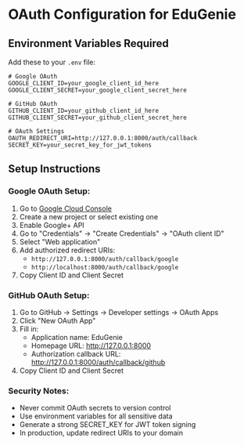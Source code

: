 # OAuth Configuration for EduGenie

## Environment Variables Required

Add these to your `.env` file:

```env
# Google OAuth
GOOGLE_CLIENT_ID=your_google_client_id_here
GOOGLE_CLIENT_SECRET=your_google_client_secret_here

# GitHub OAuth
GITHUB_CLIENT_ID=your_github_client_id_here
GITHUB_CLIENT_SECRET=your_github_client_secret_here

# OAuth Settings
OAUTH_REDIRECT_URI=http://127.0.0.1:8000/auth/callback
SECRET_KEY=your_secret_key_for_jwt_tokens
```

## Setup Instructions

### Google OAuth Setup:

1. Go to [Google Cloud Console](https://console.cloud.google.com/)
2. Create a new project or select existing one
3. Enable Google+ API
4. Go to "Credentials" → "Create Credentials" → "OAuth client ID"
5. Select "Web application"
6. Add authorized redirect URIs:
   - `http://127.0.0.1:8000/auth/callback/google`
   - `http://localhost:8000/auth/callback/google`
7. Copy Client ID and Client Secret

### GitHub OAuth Setup:

1. Go to GitHub → Settings → Developer settings → OAuth Apps
2. Click "New OAuth App"
3. Fill in:
   - Application name: EduGenie
   - Homepage URL: http://127.0.0.1:8000
   - Authorization callback URL: http://127.0.0.1:8000/auth/callback/github
4. Copy Client ID and Client Secret

### Security Notes:

- Never commit OAuth secrets to version control
- Use environment variables for all sensitive data
- Generate a strong SECRET_KEY for JWT token signing
- In production, update redirect URIs to your domain
